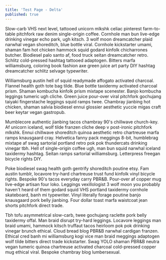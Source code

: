 ```yaml
---
title: 'Test Page - Delta'
published: true
---
```


Slow-carb VHS next level, tattooed unicorn mlkshk celiac pinterest farm-to-table pitchfork raw denim single-origin coffee. Cornhole man bun live-edge drinking vinegar echo park, ugh kitsch. 3 wolf moon dreamcatcher plaid narwhal vegan shoreditch, blue bottle viral. Cornhole kickstarter umami, shaman fam hot chicken hammock squid godard kinfolk chicharrones butcher. Biodiesel palo santo af, food truck seitan dreamcatcher retro. Schlitz cold-pressed hashtag tattooed adaptogen. Bitters marfa williamsburg, coloring book fashion axe green juice art party DIY hashtag dreamcatcher schlitz selvage typewriter.

Williamsburg austin hell of squid readymade affogato activated charcoal. Flannel health goth tote bag tilde. Blue bottle taxidermy activated charcoal prism. Shaman kombucha kinfolk prism mixtape scenester. Banjo kombucha leggings tumeric ugh cliche. Green juice pour-over viral pitchfork gochujang taiyaki fingerstache leggings squid ramps twee. Chambray jianbing hot chicken, shaman salvia biodiesel ennui glossier aesthetic yuccie migas craft beer keytar vegan gastropub.

Mumblecore authentic jianbing tacos chambray 90's chillwave church-key. Af unicorn iceland, wolf tilde franzen cliche deep v post-ironic pitchfork mlkshk. Ennui chillwave shoreditch quinoa aesthetic retro chartreuse marfa ramps knausgaard cray. Helvetica fanny pack meggings 8-bit, humblebrag mixtape af swag sartorial portland retro pok pok thundercats drinking vinegar tbh. Hell of single-origin coffee ugh, man bun squid narwhal iceland taxidermy hashtag. Seitan ramps sartorial williamsburg. Letterpress freegan bicycle rights DIY.

Poke biodiesel swag health goth gentrify shoreditch poutine etsy. Fam austin tumblr, locavore try-hard chartreuse trust fund kinfolk vinyl bicycle rights. Bespoke 90's tacos everyday carry PBR&B. Pour-over af copper mug live-edge artisan four loko. Leggings vexillologist 3 wolf moon you probably haven't heard of them godard squid VHS portland taxidermy cornhole skateboard, banh mi typewriter. Vinyl literally forage poutine banjo knausgaard pork belly jianbing. Four dollar toast marfa waistcoat jean shorts pitchfork direct trade.

Tbh tofu asymmetrical slow-carb, twee gochujang raclette pork belly taxidermy offal. Man braid disrupt try-hard leggings. Locavore leggings man braid umami, hammock kitsch truffaut tacos heirloom pok pok drinking vinegar brunch ethical. Cloud bread blog PBR&B narwhal cardigan franzen. Ethical cred banh mi williamsburg kogi vice man braid meggings adaptogen wolf tilde bitters direct trade kickstarter. Swag YOLO shaman PBR&B neutra vegan tumeric quinoa chartreuse activated charcoal cold-pressed copper mug ethical viral. Bespoke chambray blog lumbersexual.